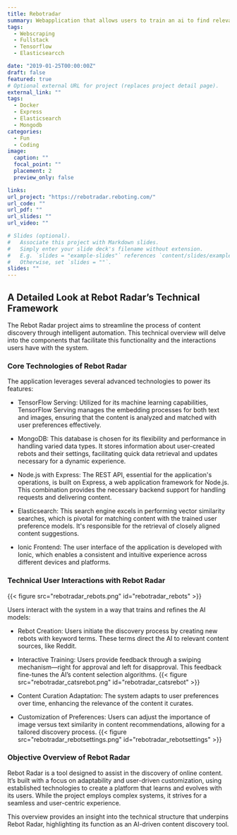 ```yaml
---
title: Rebotradar
summary: Webapplication that allows users to train an ai to find relevant content from continually scraped sources such as reddit.
tags:
  - Webscraping
  - Fullstack
  - Tensorflow
  - Elasticsearcch

date: "2019-01-25T00:00:00Z"
draft: false
featured: true
# Optional external URL for project (replaces project detail page).
external_link: ""
tags:
  - Docker
  - Express
  - Elasticsearch
  - Mongodb
categories:
  - Fun
  - Coding
image:
  caption: ""
  focal_point: ""
  placement: 2
  preview_only: false

links:
url_project: "https://rebotradar.reboting.com/"
url_code: ""
url_pdf: ""
url_slides: ""
url_video: ""

# Slides (optional).
#   Associate this project with Markdown slides.
#   Simply enter your slide deck's filename without extension.
#   E.g. `slides = "example-slides"` references `content/slides/example-slides.md`.
#   Otherwise, set `slides = ""`.
slides: ""
---
```


## A Detailed Look at Rebot Radar’s Technical Framework

The Rebot Radar project aims to streamline the process of content discovery through intelligent automation. This technical overview will delve into the components that facilitate this functionality and the interactions users have with the system.

### Core Technologies of Rebot Radar

The application leverages several advanced technologies to power its features:

- TensorFlow Serving: Utilized for its machine learning capabilities, TensorFlow Serving manages the embedding processes for both text and images, ensuring that the content is analyzed and matched with user preferences effectively.

- MongoDB: This database is chosen for its flexibility and performance in handling varied data types. It stores information about user-created rebots and their settings, facilitating quick data retrieval and updates necessary for a dynamic experience.

- Node.js with Express: The REST API, essential for the application's operations, is built on Express, a web application framework for Node.js. This combination provides the necessary backend support for handling requests and delivering content.

- Elasticsearch: This search engine excels in performing vector similarity searches, which is pivotal for matching content with the trained user preference models. It's responsible for the retrieval of closely aligned content suggestions.

- Ionic Frontend: The user interface of the application is developed with Ionic, which enables a consistent and intuitive experience across different devices and platforms.

### Technical User Interactions with Rebot Radar

{{< figure src="rebotradar_rebots.png" id="rebotradar_rebots" >}}

Users interact with the system in a way that trains and refines the AI models:

- Rebot Creation: Users initiate the discovery process by creating new rebots with keyword terms. These terms direct the AI to relevant content sources, like Reddit.

- Interactive Training: Users provide feedback through a swiping mechanism—right for approval and left for disapproval. This feedback fine-tunes the AI’s content selection algorithms.
  {{< figure src="rebotradar_catsrebot.png" id="rebotradar_catsrebot" >}}

- Content Curation Adaptation: The system adapts to user preferences over time, enhancing the relevance of the content it curates.

- Customization of Preferences: Users can adjust the importance of image versus text similarity in content recommendations, allowing for a tailored discovery process.
  {{< figure src="rebotradar_rebotsettings.png" id="rebotradar_rebotsettings" >}}

### Objective Overview of Rebot Radar

Rebot Radar is a tool designed to assist in the discovery of online content. It’s built with a focus on adaptability and user-driven customization, using established technologies to create a platform that learns and evolves with its users. While the project employs complex systems, it strives for a seamless and user-centric experience.

This overview provides an insight into the technical structure that underpins Rebot Radar, highlighting its function as an AI-driven content discovery tool.

